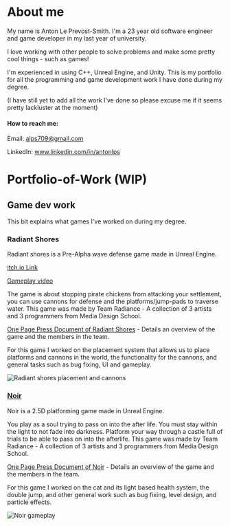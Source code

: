 

# About me
My name is Anton Le Prevost-Smith.
I'm a 23 year old software engineer and game developer in my last year of university.

I love working with other people to solve problems and make some pretty cool things - such as games!

I'm experienced in using C++, Unreal Engine, and Unity.
This is my portfolio for all the programming and game development work I have done during my degree.

(I have still yet to add all the work I've done so please excuse me if it seems pretty lackluster at the moment)

#### How to reach me:
Email: alps709@gmail.com

LinkedIn: www.linkedin.com/in/antonlps

# Portfolio-of-Work (WIP)

## Game dev work
This bit explains what games I've worked on during my degree. 

### Radiant Shores
Radiant shores is a Pre-Alpha wave defense game made in Unreal Engine.

[itch.io Link](https://ourlittlestudio.itch.io/radiant-shores)

[Gameplay video](https://www.youtube.com/watch?v=6JjRdtMopVE&feature=emb_logo)

The game is about stopping pirate chickens from attacking your settlement, you can use cannons for defense and the platforms/jump-pads to traverse water.
This game was made by Team Radiance - A collection of 3 artists and 3 programmers from Media Design School.

[One Page Press Document of Radiant Shores](https://github.com/Alps709/Alps709/blob/master/Media/OnePagePressDocument_TeamRadiance.png) -  Details an overview of the game and the members in the team.

For this game I worked on the placement system that allows us to place platforms and cannons in the world, the functionality for the cannons, and general tasks such as bug fixing, UI and gameplay.

![Radiant shores placement and cannons](https://github.com/Alps709/Alps709/blob/master/Media/Radiant%20shores.gif)



### [Noir](https://ourlittlestudio.itch.io/noir)
Noir is a 2.5D platforming game made in Unreal Engine.  

You play as a soul trying to pass on into the after life. You must stay within the light to not fade into darkness. Platform your way through a castle full of trials to be able to pass on into the afterlife.
This game was made by Team Radiance - A collection of 3 artists and 3 programmers from Media Design School.

[One Page Press Document of Noir](https://github.com/Alps709/Alps709/blob/master/Media/OnePagePressDocument2_TeamRadiance.png) - Details an overview of the game and the members in the team.

For this game I worked on the cat and its light based health system, the double jump, and other general work such as bug fixing, level design, and particle effects.

![Noir gameplay](https://github.com/Alps709/Alps709/blob/master/Media/Noir.gif)
